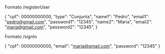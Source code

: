 Formato /registerUser

{
    "cpf": 00000000000,
    "type": "Conjunta",
    "name1": "Pedro",
    "email1": "pedro@gmail.com",
    "password1": "12345",
    "name2": "Maria",
    "email2": "maria@gmail.com",
    "password2": "12345",
}

Formato /signIn

{
    "cpf": 00000000000,
    "email": "maria@gmail.com",
    "password": "12345"
}